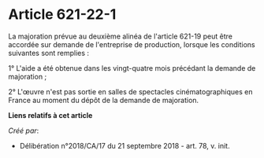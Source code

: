 # Article 621-22-1

La majoration prévue au deuxième alinéa de l'article 621-19 peut être accordée sur demande de l'entreprise de production,
lorsque les conditions suivantes sont remplies :

1° L'aide a été obtenue dans les vingt-quatre mois précédant la demande de majoration ;

2° L'œuvre n'est pas sortie en salles de spectacles cinématographiques en France au moment du dépôt de la demande de
majoration.

**Liens relatifs à cet article**

_Créé par_:

  - Délibération n°2018/CA/17 du 21 septembre 2018 - art. 78, v. init.
